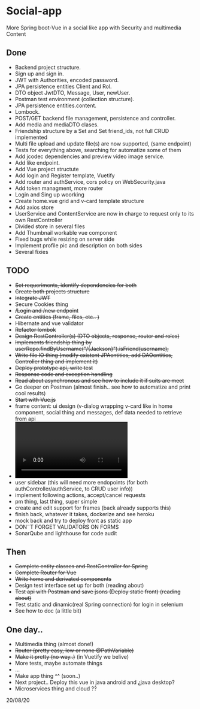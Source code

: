 # Social-app
More Spring boot-Vue in a social like app with Security and multimedia Content

## Done
- Backend project structure.
- Sign up and sign in.
- JWT with Authorities, encoded password.
- JPA persistence entities Client and Rol.
- DTO object JwtDTO, Message, User, newUser.
- Postman test environment (collection structure).
- JPA persistence entities.content.
- Lombock.
- POST/GET backend file management, persistence and controller.
- Add media and mediaDTO clases.
- Friendship structure by a Set<followerRequest> and Set<Long> friend_ids,
  not full CRUD implemented
- Multi file upload and update file(s) are now supported, (same endpoint)
- Tests for everything above, searching for automatize some of them
- Add jcodec dependencies and preview video image service.
- Add like endpoint.
- Add Vue project structute
- Add login and Register template, Vuetify
- Add router and authService, cors policy on WebSecurity.java
- Add token managment, more router
- Login and Sing up woorking
- Create home.vue grid and v-card template structure
- Add axios store
- UserService and ContentService are now in charge to request only to its own RestController
- Divided store in several files
- Add Thumbnail workable vue component
- Fixed bugs while resizing on server side
- Implement profile pic and description on both sides
- Several fixies

## TODO
- ~~Set requeriments, identify dependencies for both~~ 
- ~~Create both projects structure~~
- ~~Integrate JWT~~
- Secure Cookies thing
- ~~/Login and /new endpoint~~
- ~~Create entities (frame, files, etc.. )~~
- Hibernate and vue validator
- ~~Refactor lombok~~
- ~~Design RestController(s) (DTO objects, response, router and roles)~~
- ~~Implements friendship thing by userRepo.findByUsername("/{Jackson}").isFriend(username);~~
- ~~Write file IO thing (modify existent JPAentities, add DAOentities, Controller thing and implement it)~~
- ~~Deploy prototype api, write test~~
- ~~Response code and exception handling~~
- ~~Read about asynchronous and see how to include it if suits are meet~~
- Go deeper on Postman (almost finish.. see how to automatize and print cool results)
- ~~Start with Vue.js~~
- frame content: ui design (v-dialog wrapping v-card like in home component, social thing and messages, def data needed to retrieve from api
- <video> thing, please be simple 
- user sidebar (this will need more endopoints (for both authController/authService, to CRUD user info))
- implement following actions, accept/cancel requests
- pm thing, last thing, super simple
- create  and edit support for frames (back already supports this)
- finish back, whatever it takes, dockerize and see heroku
- mock back and try to deploy front as static app
- DON¨T FORGET VALIDATORS ON FORMS
- SonarQube and lighthouse for code audit
  
## Then
- ~~Complete entity classes and RestController for Spring~~
- ~~Complete Router for Vue~~
- ~~Write home and derivated components~~
- Design test interface set up for both (reading about)
- ~~Test api with Postman and save jsons (Deploy static front) (reading about)~~
- Test static and dinamic(real Spring connection) for login in selenium
- See how to doc (a little bit)

## One day..
- Multimedia thing (almost done!)
- ~~Router (pretty easy, low or none @PathVariable)~~
- ~~Make it pretty (no way..)~~ (in Vuetify we belive)
- More tests, maybe automate things
- ...
- Make app thing ^^ (soon..)
- Next project.. Deploy this vue in java android and ¿java desktop?
- Microservices thing and cloud ??


20/08/20






